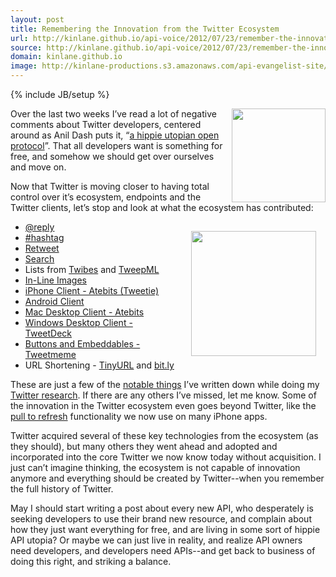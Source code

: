 ```yaml
---
layout: post
title: Remembering the Innovation from the Twitter Ecosystem
url: http://kinlane.github.io/api-voice/2012/07/23/remember-the-innovation-from-the-twitter-ecosystem/
source: http://kinlane.github.io/api-voice/2012/07/23/remember-the-innovation-from-the-twitter-ecosystem/
domain: kinlane.github.io
image: http://kinlane-productions.s3.amazonaws.com/api-evangelist-site/blog/tweetie.png
---
```

{% include JB/setup %}<p><p><a title="Twitter" href="http://www.twitter.com/" target="_blank"><img src="http://kinlane-productions.s3.amazonaws.com/twitter/twitter-bird-blue-on-white.png" alt="" width="150" align="right" /></a>Over the last two weeks I&rsquo;ve read a lot of negative comments about Twitter developers, centered around as Anil Dash puts it, &ldquo;<a href="http://dashes.com/anil/2012/07/why-your-complaint-about-twitter-is-wrong.html">a hippie utopian open protocol</a>&rdquo;.  That all developers want is something for free, and somehow we should get over ourselves and move on.</p>
<p>Now that Twitter is moving closer to having total control over it&rsquo;s ecosystem, endpoints and the Twitter clients, let&rsquo;s stop and look at what the ecosystem has contributed:</p>
<p><img style="padding: 15px;" src="http://kinlane-productions.s3.amazonaws.com/twitter/tweetie.png" alt="" width="200" align="right" /></p>
<ul class="mainlist">
<li><a href="http://anarchogeek.com/2012/07/09/origin-of-the-reply-digging-through-twitters-history/" target="_blank">@reply</a></li>
<li><a href="http://gigaom.com/2010/04/30/the-short-and-illustrious-history-of-twitter-hashtags/" target="_blank">#hashtag</a></li>
<li><a href="http://www.mediabistro.com/alltwitter/first-retweet_b6032" target="_blank">Retweet</a></li>
<li><a href="http://techcrunch.com/2008/07/15/confirmed-twitter-acquires-summize-search-engine/" target="_blank">Search</a></li>
<li>Lists from&nbsp;<a href="http://www.crunchbase.com/company/twibes" target="_blank">Twibes</a> and <a href="http://www.crunchbase.com/company/tweepml" target="_blank">TweepML</a></li>
<li><a href="ttp://paulbrown.us/blog/2009/09/03/brizzly-a-fresh-new-way-to-use-twitter/" target="_blank">In-Line Images</a></li>
<li><a href="http://www.atebits.com/" target="_blank">iPhone Client - Atebits (Tweetie)</a></li>
<li><a href="http://techcrunch.com/2012/03/27/pull-to-refresh-the-patent/" target="_blank">Android Client</a></li>
<li><a href="http://www.atebits.com/" target="_blank">Mac Desktop Client - Atebits</a></li>
<li><a href="http://www.tweetdeck.com" target="_blank">Windows Desktop Client - TweetDeck</a></li>
<li><a href="http://tweetmeme.com/about/retweet_button/" target="_blank">Buttons and Embeddables - Tweetmeme</a></li>
<li>URL Shortening - <a href="http://tinyurl.com/" target="_blank">TinyURL</a> and <a href="http://bit.ly" target="_blank">bit.ly</a></li>
</ul>
<p>These are just a few of the <span style="text-decoration: underline;">notable things</span> I&rsquo;ve written down while doing my <a title="Twitter Research" href="http://twitter.apivoice.com">Twitter research</a>.  If there are any others I&rsquo;ve missed, let me know.  Some of the innovation in the Twitter ecosystem even goes beyond Twitter, like the <a title="pull to refresh" href="http://techcrunch.com/2012/03/27/pull-to-refresh-the-patent/">pull to refresh</a> functionality we now use on many iPhone apps.</p>
<p>Twitter acquired several of these key technologies from the ecosystem (as they should), but many others they went ahead and adopted and incorporated into the core Twitter we now know today without acquisition.  I just can&rsquo;t imagine thinking, the ecosystem is not capable of innovation anymore and everything should be created by Twitter--when you remember the full history of Twitter.</p>
<p>May I should start writing a post about every new API, who desperately is seeking developers to use their brand new resource, and complain about how they just want everything for free, and are living in some sort of hippie API utopia?  Or maybe we can just live in reality, and realize API owners need developers, and developers need APIs--and get back to business of doing this right, and striking a balance.</p></p>
